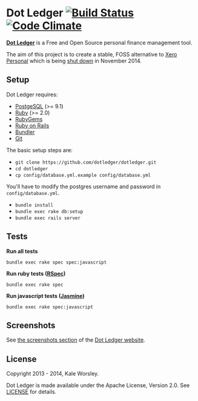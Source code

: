 Dot Ledger [![Build Status](https://travis-ci.org/dotledger/dotledger.png?branch=master)](https://travis-ci.org/dotledger/dotledger) [![Code Climate](https://codeclimate.com/github/dotledger/dotledger.png)](https://codeclimate.com/github/dotledger/dotledger)
==========

**[Dot Ledger](http://www.dotledger.com/)** is a Free and Open Source personal finance management tool.

The aim of this project is to create a stable, FOSS alternative to [Xero Personal](https://www.xero.com/personal/)
which is being [shut down](http://blog.xero.com/2013/08/winding-down-xero-personal-in-november-2014/) in November 2014.

Setup
-----

Dot Ledger requires:

- [PostgeSQL](http://www.postgresql.org/) (>= 9.1)
- [Ruby](https://www.ruby-lang.org/) (>= 2.0)
- [RubyGems](http://rubygems.org/)
- [Ruby on Rails](http://rubyonrails.org/)
- [Bundler](http://bundler.io/)
- [Git](http://git-scm.com/)

The basic setup steps are:

- `git clone https://github.com/dotledger/dotledger.git`
- `cd dotledger`
- `cp config/database.yml.example config/database.yml`

You'll have to modify the postgres username and password in `config/database.yml`.

- `bundle install`
- `bundle exec rake db:setup`
- `bundle exec rails server`

Tests
-----

**Run all tests**

```
bundle exec rake spec spec:javascript
```

**Run ruby tests ([RSpec](http://rspec.info/))**

```
bundle exec rake spec
```

**Run javascript tests ([Jasmine](http://jasmine.github.io/))**

```
bundle exec rake spec:javascript
```

Screenshots
-----------

See [the screenshots section](http://www.dotledger.com/#screenshots) of the [Dot Ledger website](http://www.dotledger.com/).

License
-------

Copyright 2013 - 2014, Kale Worsley.

Dot Ledger is made available under the Apache License, Version 2.0. See [LICENSE](LICENSE) for details.
